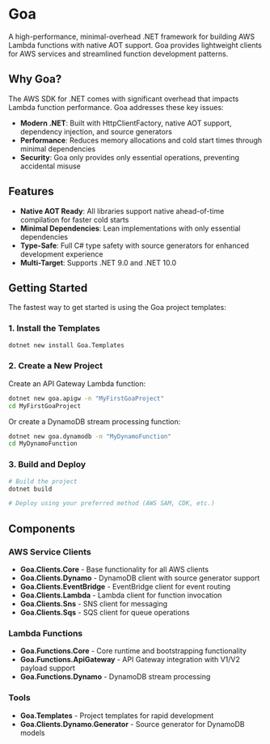 # Goa

A high-performance, minimal-overhead .NET framework for building AWS Lambda functions with native AOT support. Goa provides lightweight clients for AWS services and streamlined function development patterns.

## Why Goa?

The AWS SDK for .NET comes with significant overhead that impacts Lambda function performance. Goa addresses these key issues:

- **Modern .NET**: Built with HttpClientFactory, native AOT support, dependency injection, and source generators
- **Performance**: Reduces memory allocations and cold start times through minimal dependencies
- **Security**: Goa only provides only essential operations, preventing accidental misuse

## Features

- **Native AOT Ready**: All libraries support native ahead-of-time compilation for faster cold starts
- **Minimal Dependencies**: Lean implementations with only essential dependencies
- **Type-Safe**: Full C# type safety with source generators for enhanced development experience
- **Multi-Target**: Supports .NET 9.0 and .NET 10.0

## Getting Started

The fastest way to get started is using the Goa project templates:

### 1. Install the Templates

```bash
dotnet new install Goa.Templates
```

### 2. Create a New Project

Create an API Gateway Lambda function:
```bash
dotnet new goa.apigw -n "MyFirstGoaProject"
cd MyFirstGoaProject
```

Or create a DynamoDB stream processing function:
```bash
dotnet new goa.dynamodb -n "MyDynamoFunction"
cd MyDynamoFunction
```

### 3. Build and Deploy

```bash
# Build the project
dotnet build

# Deploy using your preferred method (AWS SAM, CDK, etc.)
```

## Components

### AWS Service Clients
- **Goa.Clients.Core** - Base functionality for all AWS clients
- **Goa.Clients.Dynamo** - DynamoDB client with source generator support
- **Goa.Clients.EventBridge** - EventBridge client for event routing
- **Goa.Clients.Lambda** - Lambda client for function invocation
- **Goa.Clients.Sns** - SNS client for messaging
- **Goa.Clients.Sqs** - SQS client for queue operations

### Lambda Functions
- **Goa.Functions.Core** - Core runtime and bootstrapping functionality
- **Goa.Functions.ApiGateway** - API Gateway integration with V1/V2 payload support
- **Goa.Functions.Dynamo** - DynamoDB stream processing

### Tools
- **Goa.Templates** - Project templates for rapid development
- **Goa.Clients.Dynamo.Generator** - Source generator for DynamoDB models
